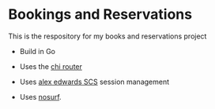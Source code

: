 # Bookings and Reservations

This is the respository for my books and reservations project

- Build in Go

- Uses the [chi router](github.com/go-chi/chi)

- Uses [alex edwards SCS](github.com/alexedwards/scs/v2) session management

- Uses [nosurf](github.com/justinas/nosurf).